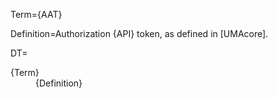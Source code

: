 Term={AAT}

Definition=Authorization {API} token, as defined in [UMAcore]. 

DT=<dt>{Term}</dt><dd>{Definition}</dd>
